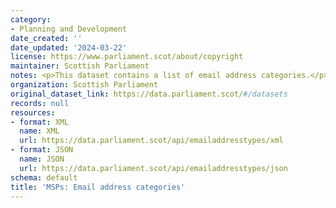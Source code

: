 ```yaml
---
category:
- Planning and Development
date_created: ''
date_updated: '2024-03-22'
license: https://www.parliament.scot/about/copyright
maintainer: Scottish Parliament
notes: <p>This dataset contains a list of email address categories.</p>
organization: Scottish Parliament
original_dataset_link: https://data.parliament.scot/#/datasets
records: null
resources:
- format: XML
  name: XML
  url: https://data.parliament.scot/api/emailaddresstypes/xml
- format: JSON
  name: JSON
  url: https://data.parliament.scot/api/emailaddresstypes/json
schema: default
title: 'MSPs: Email address categories'
---
```


